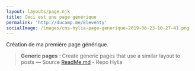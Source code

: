 ```yaml
---
layout: layouts/page.njk
title: Ceci est une page générique
permalink: 'http://ducamp.me/Eleventy'
socialImage: /images/cms-hylia-page-generique-2019-06-23-10-27-41.png
---
```

Création de ma première page générique. 

> **Generic pages** : Create generic pages that use a similar layout to posts 
> — Source [ReadMe.md](https://github.com/andybelldesign/hylia/blob/master/README.md) - Repo Hylia
